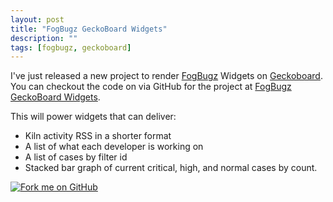 ```yaml
---
layout: post
title: "FogBugz GeckoBoard Widgets"
description: ""
tags: [fogbugz, geckoboard]
---
```


I've just released a new project to render [FogBugz][fb] Widgets on [Geckoboard][gb].
You can checkout the code on via GitHub for the project at 
[FogBugz GeckoBoard Widgets](https://github.com/there4/fogbugz-geckoboard).

This will power widgets that can deliver:

* Kiln activity RSS in a shorter format
* A list of what each developer is working on
* A list of cases by filter id
* Stacked bar graph of current critical, high, and normal cases by count.


<a href="https://github.com/there4/fogbugz-geckoboard" id="github">
  <img alt="Fork me on GitHub" src="http://s3.amazonaws.com/github/ribbons/forkme_right_darkblue_121621.png" />
</a>


[fb]: http://www.fogcreek.com/fogbugz/
[gb]: http://www.geckoboard.com/
